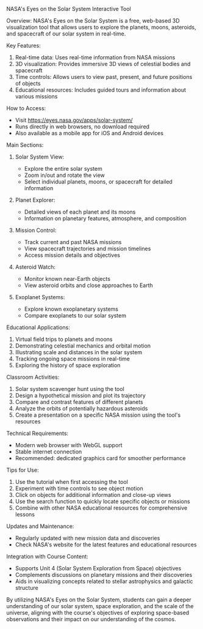 NASA's Eyes on the Solar System Interactive Tool

Overview:
NASA's Eyes on the Solar System is a free, web-based 3D visualization tool that allows users to explore the planets, moons, asteroids, and spacecraft of our solar system in real-time.

Key Features:
1. Real-time data: Uses real-time information from NASA missions
2. 3D visualization: Provides immersive 3D views of celestial bodies and spacecraft
3. Time controls: Allows users to view past, present, and future positions of objects
4. Educational resources: Includes guided tours and information about various missions

How to Access:
- Visit https://eyes.nasa.gov/apps/solar-system/
- Runs directly in web browsers, no download required
- Also available as a mobile app for iOS and Android devices

Main Sections:

1. Solar System View:
   - Explore the entire solar system
   - Zoom in/out and rotate the view
   - Select individual planets, moons, or spacecraft for detailed information

2. Planet Explorer:
   - Detailed views of each planet and its moons
   - Information on planetary features, atmosphere, and composition

3. Mission Control:
   - Track current and past NASA missions
   - View spacecraft trajectories and mission timelines
   - Access mission details and objectives

4. Asteroid Watch:
   - Monitor known near-Earth objects
   - View asteroid orbits and close approaches to Earth

5. Exoplanet Systems:
   - Explore known exoplanetary systems
   - Compare exoplanets to our solar system

Educational Applications:
1. Virtual field trips to planets and moons
2. Demonstrating celestial mechanics and orbital motion
3. Illustrating scale and distances in the solar system
4. Tracking ongoing space missions in real-time
5. Exploring the history of space exploration

Classroom Activities:
1. Solar system scavenger hunt using the tool
2. Design a hypothetical mission and plot its trajectory
3. Compare and contrast features of different planets
4. Analyze the orbits of potentially hazardous asteroids
5. Create a presentation on a specific NASA mission using the tool's resources

Technical Requirements:
- Modern web browser with WebGL support
- Stable internet connection
- Recommended: dedicated graphics card for smoother performance

Tips for Use:
1. Use the tutorial when first accessing the tool
2. Experiment with time controls to see object motion
3. Click on objects for additional information and close-up views
4. Use the search function to quickly locate specific objects or missions
5. Combine with other NASA educational resources for comprehensive lessons

Updates and Maintenance:
- Regularly updated with new mission data and discoveries
- Check NASA's website for the latest features and educational resources

Integration with Course Content:
- Supports Unit 4 (Solar System Exploration from Space) objectives
- Complements discussions on planetary missions and their discoveries
- Aids in visualizing concepts related to stellar astrophysics and galactic structure

By utilizing NASA's Eyes on the Solar System, students can gain a deeper understanding of our solar system, space exploration, and the scale of the universe, aligning with the course's objectives of exploring space-based observations and their impact on our understanding of the cosmos.